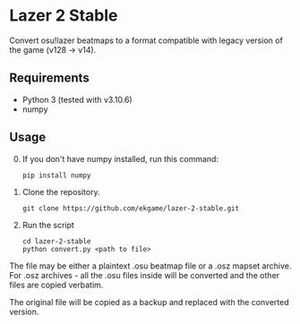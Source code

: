 # Lazer 2 Stable

Convert osu!lazer beatmaps to a format compatible with legacy version of the game (v128 -> v14).

## Requirements
* Python 3 (tested with v3.10.6)
* numpy

## Usage
0. If you don't have numpy installed, run this command:
    ```commandline
    pip install numpy
    ```
1. Clone the repository.
    ```commandline
    git clone https://github.com/ekgame/lazer-2-stable.git
    ```
2. Run the script
    ```commandline
    cd lazer-2-stable
    python convert.py <path to file>
    ```

The file may be either a plaintext .osu beatmap file or a .osz mapset archive. For .osz archives - all the .osu files inside will be converted and the other files are copied verbatim.

The original file will be copied as a backup and replaced with the converted version.
